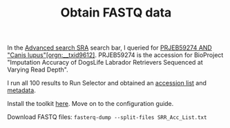 <header>

# Obtain FASTQ data

</header>

In the [Advanced search SRA](https://www.ncbi.nlm.nih.gov/sra/docs/srasearch) search bar, I queried for [PRJEB59274 AND "Canis lupus"[orgn:__txid9612]](https://www.ncbi.nlm.nih.gov/sra/?term=PRJEB59274+AND+%22Canis+lupus%22%5Borgn%3A__txid9612%5D). PRJEB59274 is the accession for BioProject "Imputation Accuracy of DogsLife Labrador Retrievers Sequenced at Varying Read Depth".

I run all 100 results to Run Selector and obtained an [accession list](SRR_Acc_List.txt) and [metadata](SraRunTable.csv).

Install the toolkit [here](https://github.com/ncbi/sra-tools/wiki/02.-Installing-SRA-Toolkit). Move on to the configuration guide.

Download FASTQ files:
`fasterq-dump --split-files SRR_Acc_List.txt`
